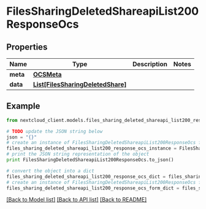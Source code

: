 # FilesSharingDeletedShareapiList200ResponseOcs


## Properties
Name | Type | Description | Notes
------------ | ------------- | ------------- | -------------
**meta** | [**OCSMeta**](OCSMeta.md) |  | 
**data** | [**List[FilesSharingDeletedShare]**](FilesSharingDeletedShare.md) |  | 

## Example

```python
from nextcloud_client.models.files_sharing_deleted_shareapi_list200_response_ocs import FilesSharingDeletedShareapiList200ResponseOcs

# TODO update the JSON string below
json = "{}"
# create an instance of FilesSharingDeletedShareapiList200ResponseOcs from a JSON string
files_sharing_deleted_shareapi_list200_response_ocs_instance = FilesSharingDeletedShareapiList200ResponseOcs.from_json(json)
# print the JSON string representation of the object
print FilesSharingDeletedShareapiList200ResponseOcs.to_json()

# convert the object into a dict
files_sharing_deleted_shareapi_list200_response_ocs_dict = files_sharing_deleted_shareapi_list200_response_ocs_instance.to_dict()
# create an instance of FilesSharingDeletedShareapiList200ResponseOcs from a dict
files_sharing_deleted_shareapi_list200_response_ocs_form_dict = files_sharing_deleted_shareapi_list200_response_ocs.from_dict(files_sharing_deleted_shareapi_list200_response_ocs_dict)
```
[[Back to Model list]](../README.md#documentation-for-models) [[Back to API list]](../README.md#documentation-for-api-endpoints) [[Back to README]](../README.md)


